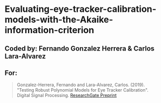 # Evaluating-eye-tracker-calibration-models-with-the-Akaike-information-criterion
## Coded by: Fernando Gonzalez Herrera & Carlos Lara-Alvarez
## For: 
 >  Gonzalez-Herrera, Fernando and Lara-Alvarez, Carlos. (2019). "Testing Robust Polynomial Models for Eye Tracker Calibration". Digital Signal Processing.  [ResearchGate Preprint](https://www.researchgate.net/publication/332766503_Testing_Robust_Polynomial_Models_for_Eye_Tracker_Calibration)
